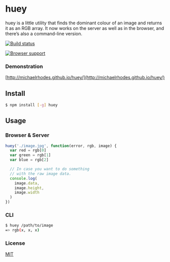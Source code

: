 # huey
huey is a little utility that finds the dominant colour of an image and returns it as an RGB array. It now works on the server as well as in the browser, and there’s also a command-line version.

[![Build status](https://travis-ci.org/michaelrhodes/huey.png?branch=master)](https://travis-ci.org/michaelrhodes/huey)

[![Browser support](https://ci.testling.com/michaelrhodes/huey.png)](https://ci.testling.com/michaelrhodes/huey)

### Demonstration
[http://michaelrhodes.github.io/huey/](http://michaelrhodes.github.io/huey/)

## Install

``` sh
$ npm install [-g] huey
```

## Usage

### Browser & Server
``` js
huey('./image.jpg', function(error, rgb, image) {
  var red = rgb[0]
  var green = rgb[1]
  var blue = rgb[2]

  // In case you want to do something
  // with the raw image data.
  console.log(
    image.data,
    image.height,
    image.width
  )
})
```

### CLI
``` sh
$ huey /path/to/image
=> rgb(x, x, x)
```

### License
[MIT](http://opensource.org/licenses/MIT)
